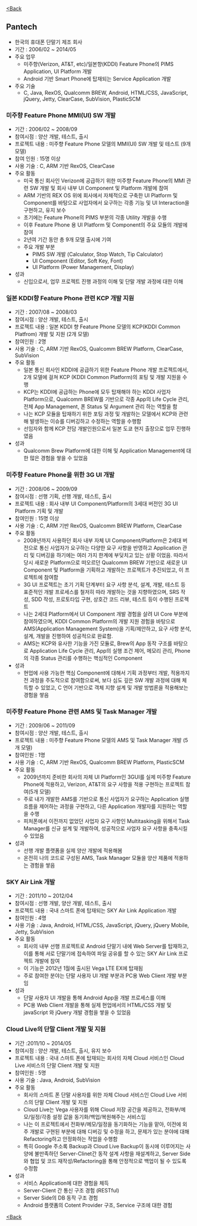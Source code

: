 [<Back](./../index)

## Pantech ##

- 한국의 휴대폰 단말기 제조 회사
- 기간 : 2006/02 ~ 2014/05
- 주요 업무
	+ 미주향(Verizon, AT&T, etc)/일본향(KDDI) Feature Phone의 PIMS Application, UI Platform 개발
	+ Android 기반 Smart Phone에 탑재되는 Service Application 개발
- 주요 기술
	+ C, Java, RexOS, Qualcomm BREW, Android, HTML/CSS, JavaScript, jQuery, Jetty, ClearCase, SubVision, PlasticSCM


### 미주향 Feature Phone MMI(UI) SW 개발 ###

- 기간 : 2006/02 ~ 2008/09
- 참여시점 : 양산 개발, 테스트, 출시
- 프로젝트 내용 : 미주향 Feature Phone 모델의 MMI(UI) SW 개발 및 테스트 (9개 모델)
- 참여 인원 : 15명 이상
- 사용 기술 : C, ARM 기반 RexOS, ClearCase
- 주요 활동
	+ 미국 통신 회사인 Verizon에 공급하기 위한 미주향 Feature Phone의 MMI 관련 SW 개발 및 회사 내부 UI Component 및 Platform 개발에 참여
	+ ARM 기반의 REX OS 위에 회사에서 자체적으로 구축한 UI Platform 및 Component를 바탕으로 사업자에서 요구하는 각종 기능 및 UI Interaction을 구현하고, 유지 보수
	+ 초기에는 Feature Phone의 PIMS 부분의 각종 Utility 개발을 수행
	+ 이후 Feature Phone 용 UI Platform 및 Component의 주요 모듈의 개발에 참여
	+ 2년여 기간 동안 총 9개 모델 출시에 기여
	+ 주요 개발 부분
		* PIMS SW 개발 (Calculator, Stop Watch, Tip Calculator)
		* UI Component (Editor, Soft Key, Font)
		* UI Platform (Power Management, Display)
- 성과
	+ 신입으로서, 업무 프로젝트 진행 과정의 이해 및 단말 개발 과정에 대한 이해


### 일본 KDDI향 Feature Phone 관련 KCP 개발 지원 ###

- 기간 : 2007/08 ~ 2008/03
- 참여시점 : 양산 개발, 테스트, 출시
- 프로젝트 내용 : 일본 KDDI 향 Feature Phone 모델의 KCP(KDDI Common Platfrom) 개발 및 지원 (2개 모델)
- 참여인원 : 2명
- 사용 기술 : C, ARM 기반 RexOS, Qualcomm BREW Platform, ClearCase, SubVision
- 주요 활동
	+ 일본 통신 회사인 KDDI에 공급하기 위한 Feature Phone 개발 프로젝트에서, 2개 모델에 걸쳐 KCP (KDDI Common Platform)의 포팅 및 개발 지원을 수행
	+ KCP는 KDDI에 공급하는 Phone에 모두 탑재해야 하는 KDDI 사업자 Platform으로, Qualcomm BREW를 기반으로 각종 App의 Life Cycle 관리, 전체 App Management, 폰 Status 및 Argument 관리 하는 역할을 함
	+ 나는 KCP 모듈을 탑재하기 위한 포팅 과정 및 개발하는 모델에서 KCP와 관련해 발생하는 이슈를 디버깅하고 수정하는 역할을 수행함
	+ 선임자와 함께 KCP 전담 개발인원으로서 일본 도쿄 현지 출장으로 업무 진행하였음
- 성과
	+ Qualcomm Brew Platform에 대한 이해 및 Application Management에 대한 많은 경험을 쌓을 수 있었음


### 미주향 Feature Phone을 위한 3G UI 개발 ###

- 기간 : 2008/06 ~ 2009/09
- 참여시점 : 선행 기획, 선행 개발, 테스트, 출시
- 프로젝트 내용 : 회사 내부 UI Component/Platform의 3세대 버전인 3G UI Platform 기획 및 개발
- 참여인원 : 15명 이상
- 사용 기술 : C, ARM 기반 RexOS, Qualcomm BREW Platform, ClearCase
- 주요 활동
	+ 2008년까지 사용하던 회사 내부 자체 UI Component/Platform은 2세대 버전으로 통신 사업자가 요구하는 다양한 요구 사항을 반영하고 Application 관리 및 디버깅을 하기에는 여러 가지 한계에 부딪치고 있는 상황 이었음. 따라서 당시 새로운 Platform으로 떠오르던 Qualcomm BREW 기반으로 새로운 UI Component 및 Platform을 기획하고 개발하는 프로젝트가 추진되었고, 이 프로젝트에 참여함
	+ 3G UI 프로젝트는 초기 기획 단계부터 요구 사항 분석, 설계, 개발, 테스트 등 표준적인 개발 프로세스를 철저히 따라 개발하는 것을 지향하였으며, SRS 작성, SDD 작성, 프로토타입 구현, 상호간 코드 리뷰, 테스트 등이 수행된 프로젝트
	+ 나는 2세대 Platform에서 UI Component 개발 경험을 살려 UI Core 부분에 참여하였으며, KDDI Common Platform의 개발 지원 경험을 바탕으로 AMS(Application Management System)을 기획/제안하고, 요구 사항 분석, 설계, 개발을 진행하여 성공적으로 완료함.
	+ AMS는 KCP와 유사한 기능을 가진 모듈로, Brew의 App 동작 구조를 바탕으로 Application Life Cycle 관리, App의 실행 조건 제어, 메모리 관리, Phone의 각종 Status 관리를 수행하는 핵심적인 Component
- 성과
	+ 현업에 사용 가능한 핵심 Component에 대해서 기획 과정부터 개발, 적용까지 전 과정을 주도적으로 참여함으로써, 보다 심도 깊은 SW 개발 과정에 대해 체득할 수 있었고, C 언어 기반으로 객체 지향 설계 및 개발 방법론을 적용해보는 경험을 쌓음


### 미주향 Feature Phone 관련 AMS 및 Task Manager 개발 ###

- 기간 : 2009/06 ~ 2011/09
- 참여시점 : 양산 개발, 테스트, 출시
- 프로젝트 내용 : 미주향 Feature Phone 모델의 AMS 및 Task Manager 개발 (5개 모델)
- 참여인원 : 1명
- 사용 기술 : C, ARM 기반 RexOS, Qualcomm BREW Platform, PlasticSCM
- 주요 활동
	+ 2009년까지 준비한 회사의 자체 UI Platform인 3GUI를 실제 미주향 Feature Phone에 적용하고, Verizon, AT&T의 요구 사항을 적용 구현하는 프로젝트 참여(5개 모델)
	+ 주로 내가 개발한 AMS를 기반으로 통신 사업자가 요구하는 Application 실행 흐름을 제어하는 과정을 구현하고, 다른 Application 개발자를 지원하는 역할을 수행
	+ 피처폰에서 이전까지 없었던 사업자 요구 사항인 Multitasking을 위해서 Task Manager를 신규 설계 및 개발하여, 성공적으로 사업자 요구 사항을 충족시킬 수 있었음
- 성과
	+ 선행 개발 플랫폼을 실제 양산 개발에 적용해봄
	+ 온전히 나의 코드로 구성된 AMS, Task Manager 모듈을 양산 제품에 적용하는 경험을 쌓음


### SKY Air Link 개발 ###

- 기간 : 2011/10 ~ 2012/04
- 참여시점 : 선행 개발, 양산 개발, 테스트, 출시
- 프로젝트 내용 : 국내 스마트 폰에 탑재되는 SKY Air Link Application 개발
- 참여인원 : 4명
- 사용 기술 : Java, Android, HTML/CSS, JavaScript, jQuery, jQuery Mobile, Jetty, SubVision
- 주요 활동
	+ 회사의 내부 선행 프로젝트로 Android 단말기 내에 Web Server를 탑재하고, 이를 통해 서로 단말기에 접속하여 파일 공유를 할 수 있는 SKY Air Link 프로젝트 개발에 참여
	+ 이 기능은 2012년 1월에 출시된 Vega LTE EX에 탑재됨
	+ 주로 참여한 분야는 단말 사용자 UI 개발 부분과 PC용 Web Client 개발 부분임
- 성과
	+ 단말 사용자 UI 개발을 통해 Android App을 개발 프로세스를 이해
	+ PC용 Web Client 개발을 통해 실제 현업에서의 HTML/CSS 개발 및 javaScript 와 jQuery 개발 경험을 쌓을 수 있었음


### Cloud Live의 단말 Client 개발 및 지원 ###

- 기간 :2011/10 ~ 2014/05
- 참여시점 : 양산 개발, 테스트, 출시, 유지 보수
- 프로젝트 내용 : 국내 스마트 폰에 탑재되는 회사의 자체 Cloud 서비스인 Cloud Live 서비스의 단말 Client 개발 및 지원
- 참여인원 : 5명
- 사용 기술 : Java, Android, SubVision
- 주요 활동
	+ 회사의 스마트 폰 단말 사용자를 위한 자체 Cloud 서비스인 Cloud Live 서비스의 단말 Client 개발 및 지원
	+ Cloud Live는 Vega 사용자를 위해 Cloud 저장 공간을 제공하고, 전화부/메모/일정/각종 설정 값을 동기화/백업/복원해주는 서비스임
	+ 나는 이 프로젝트에서 전화부/메모/일정을 동기화하는 기능을 맡아, 이전에 외주 개발로 구현된 부분에 대해 디버깅 및 수정을 하고, 문제가 있는 분야에 대해 Refactoring하고 안정화하는 작업을 수행함
	+ 특히 Google 주소록 Backup과 Cloud Live Backup이 동시에 이루어지는 사양에 불만족하던 Server-Clinet간 동작 설계 사항을 재설계하고, Server Side와 협업 및 코드 재작성/Refactoring을 통해 안정적으로 백업이 될 수 있도록 수정함
- 성과
	+ 서비스 Application에 대한 경험을 체득
	+ Server-Client 간 통신 구조 경험 (RESTful)
	+ Server Side의 DB 동작 구조 경험
	+ Android 플랫폼의 Cotent Provider 구조, Service 구조에 대한 경험

[<Back](./../index)
